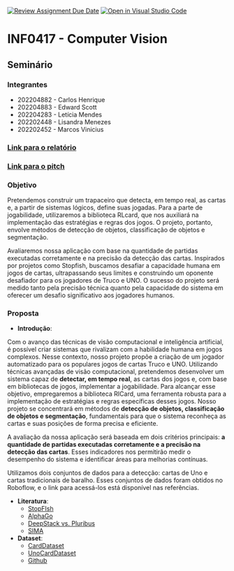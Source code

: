 [![Review Assignment Due Date](https://classroom.github.com/assets/deadline-readme-button-24ddc0f5d75046c5622901739e7c5dd533143b0c8e959d652212380cedb1ea36.svg)](https://classroom.github.com/a/49lfu3gN)
[![Open in Visual Studio Code](https://classroom.github.com/assets/open-in-vscode-718a45dd9cf7e7f842a935f5ebbe5719a5e09af4491e668f4dbf3b35d5cca122.svg)](https://classroom.github.com/online_ide?assignment_repo_id=15238054&assignment_repo_type=AssignmentRepo)
# INF0417 - Computer Vision

## Seminário

### Integrantes
- 202204882 - Carlos Henrique
- 202204883 - Edward Scott
- 202204283 - Letícia Mendes
- 202202448 - Lisandra Menezes
- 202202452 - Marcos Vinicius

### [Link para o relatório](https://docs.google.com/document/d/1MbKAPjRs9rijoPWYAb_aqmyYjEI99ii4TLMICg1S3_k/edit?usp=sharing)

### [Link para o pitch](https://www.canva.com/design/DAGIxChZ-xs/RTFOvX1mD3-ZtqcXbYUciA/edit)

### Objetivo

Pretendemos construir um trapaceiro que detecta, em tempo real, as cartas e, a partir de sistemas lógicos, define suas jogadas. Para a parte de jogabilidade, utilizaremos a biblioteca RLcard, que nos auxiliará na implementação das estratégias e regras dos jogos. O projeto, portanto, envolve métodos de detecção de objetos, classificação de objetos e segmentação.

Avaliaremos nossa aplicação com base na quantidade de partidas executadas corretamente e na precisão da detecção das cartas.
Inspirados por projetos como Stopfish, buscamos desafiar a capacidade humana em jogos de cartas, ultrapassando seus limites e construindo um oponente desafiador para os jogadores de Truco e UNO. O sucesso do projeto será medido tanto pela precisão técnica quanto pela capacidade do sistema em oferecer um desafio significativo aos jogadores humanos.

### Proposta

- **Introdução**:

Com o avanço das técnicas de visão computacional e inteligência artificial, é possível criar sistemas que rivalizam com a habilidade humana em jogos complexos. Nesse contexto, nosso projeto propõe a criação de um jogador automatizado para os populares jogos de cartas Truco e UNO. Utilizando técnicas avançadas de visão computacional, pretendemos desenvolver um sistema capaz de **detectar, em tempo real**, as cartas dos jogos e, com base em bibliotecas de jogos, implementar a jogabilidade.
Para alcançar esse objetivo, empregaremos a biblioteca RICard, uma ferramenta robusta para a implementação de estratégias e regras específicas desses jogos. Nosso projeto se concentrará em métodos de **detecção de objetos, classificação de objetos e segmentação**, fundamentais para que o sistema reconheça as cartas e suas posições de forma precisa e eficiente.

A avaliação da nossa aplicação será baseada em dois critérios principais: **a quantidade de partidas executadas corretamente e a precisão na detecção das cartas**. Esses indicadores nos permitirão medir o desempenho do sistema e identificar áreas para melhorias contínuas.

Utilizamos dois conjuntos de dados para a detecção: cartas de Uno e cartas tradicionais de baralho. Esses conjuntos de dados foram obtidos no Roboflow, e o link para acessá-los está disponível nas referências.

- **Literatura**:
  - [StopFIsh](https://stockfishchess.org/)
  - [AlphaGo](https://g1.globo.com/tecnologia/noticia/alphago-inteligencia-artificial-do-google-e-aposentada-apos-vencer-melhor-jogador-de-go-do-mundo.ghtml)
  - [DeepStack vs. Pluribus](https://www.geeksforgeeks.org/deepstack-vs-pluribus-which-ai-dominates-in-poker-strategy/)
  - [SIMA](https://deepmind.google/discover/blog/sima-generalist-ai-agent-for-3d-virtual-environments/)
- **Dataset**:
  - [CardDataset](https://universe.roboflow.com/augmented-startups/playing-cards-ow27d)
  - [UnoCardDataset](https://public.roboflow.com/object-detection/uno-cards)
  - [Github](https://github.com/Grupo-OpenCV-BR/tutoriais-tecnologia)
